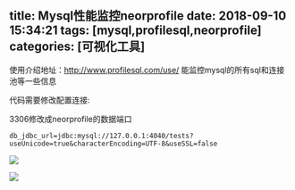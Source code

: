 title: Mysql性能监控neorprofile
date: 2018-09-10 15:34:21
tags: [mysql,profilesql,neorprofile]
categories: [可视化工具]
---
使用介绍地址：http://www.profilesql.com/use/
能监控mysql的所有sql和连接池等一些信息
<!--more-->

代码需要修改配置连接:

3306修改成neorprofile的数据端口

```
db_jdbc_url=jdbc:mysql://127.0.0.1:4040/tests?useUnicode=true&characterEncoding=UTF-8&useSSL=false
```

![](/images/profilesql.png)

![](/images/profilesql2.png)